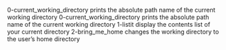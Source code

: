 0-current_working_directory prints the absolute path name of the current working directory
0-current_working_directory prints the absolute path name of the current working directory
1-listit display the contents list of your current directory
2-bring_me_home changes the working directory to the user’s home directory
